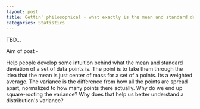 ```yaml
---
layout: post
title: Gettin' philosophical - what exactly is the mean and standard deviation?
categories: Statistics
---
```

TBD...





Aim of post - 

Help people develop some intuition behind what the mean and standard deviation of a set of data points is. The point is to take them through the idea that the mean is just center of mass for a set of a points. Its a weighted average. The variance is the difference from how all the points are spread apart, normalized to how many points there actually. Why do we end up square-rooting the variance? Why does that help us better understand a distribution's variance?